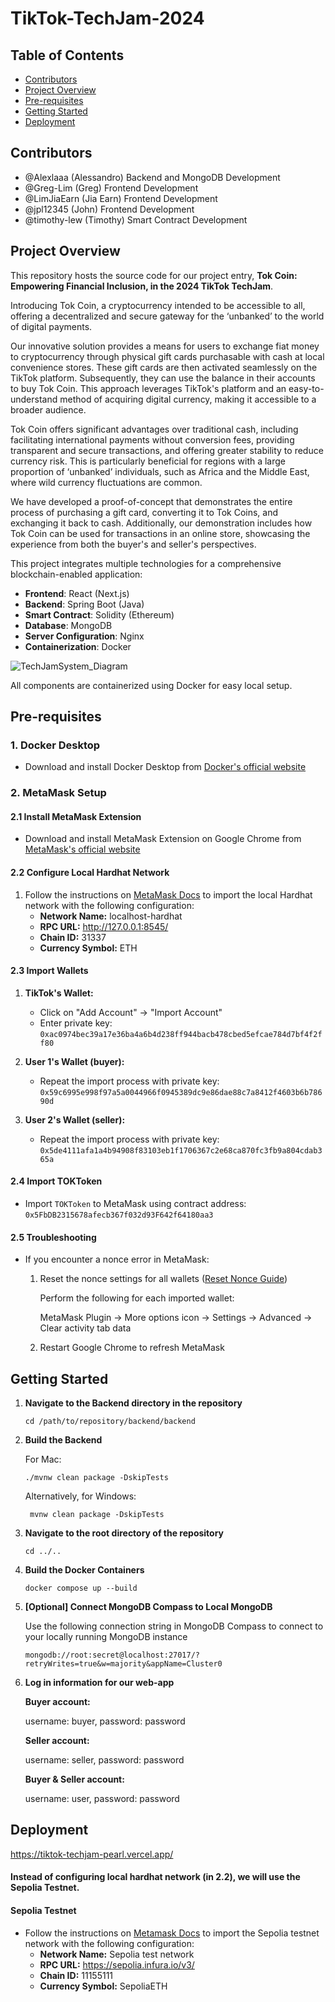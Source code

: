 # TikTok-TechJam-2024

## Table of Contents

  * [Contributors](#contributors)
  * [Project Overview](#project-overview)
  * [Pre-requisites](#pre-requisites)
  * [Getting Started](#getting-started)
  * [Deployment](#deployment)

## Contributors
- @Alexlaaa (Alessandro) Backend and MongoDB Development
- @Greg-Lim (Greg) Frontend Development
- @LimJiaEarn (Jia Earn) Frontend Development
- @jpl12345 (John) Frontend Development
- @timothy-lew (Timothy) Smart Contract Development

## Project Overview

This repository hosts the source code for our project entry, **Tok Coin: Empowering Financial Inclusion, in the 2024 TikTok TechJam**.

Introducing Tok Coin, a cryptocurrency intended to be accessible to all, offering a decentralized and secure gateway for the ‘unbanked’ to the world of digital payments. 

Our innovative solution provides a means for users to exchange fiat money to cryptocurrency through physical gift cards purchasable with cash at local convenience stores. These gift cards are then activated seamlessly on the TikTok platform.  Subsequently, they can use the balance in their accounts to buy Tok Coin. This approach leverages TikTok's platform and an easy-to-understand method of acquiring digital currency, making it accessible to a broader audience.

Tok Coin offers significant advantages over traditional cash, including facilitating international payments without conversion fees, providing transparent and secure transactions, and offering greater stability to reduce currency risk. This is particularly beneficial for regions with a large proportion of ‘unbanked’ individuals, such as Africa and the Middle East, where wild currency fluctuations are common.

We have developed a proof-of-concept that demonstrates the entire process of purchasing a gift card, converting it to Tok Coins, and exchanging it back to cash. Additionally, our demonstration includes how Tok Coin can be used for transactions in an online store, showcasing the experience from both the buyer's and seller's perspectives.


This project integrates multiple technologies for a comprehensive blockchain-enabled application:

- **Frontend**: React (Next.js)
- **Backend**: Spring Boot (Java)
- **Smart Contract**: Solidity (Ethereum)
- **Database**: MongoDB
- **Server Configuration**: Nginx
- **Containerization**: Docker

![TechJamSystem_Diagram](images/TechJamSystem_Diagram.png)

All components are containerized using Docker for easy local setup.

## Pre-requisites

### 1. Docker Desktop
- Download and install Docker Desktop from [Docker's official website](https://www.docker.com/products/docker-desktop/)

### 2. MetaMask Setup

#### 2.1 Install MetaMask Extension
- Download and install MetaMask Extension on Google Chrome from [MetaMask's official website](https://metamask.io/download/)

#### 2.2 Configure Local Hardhat Network
1. Follow the instructions on [MetaMask Docs](https://docs.metamask.io/wallet/how-to/run-devnet/) to import the local Hardhat network with the following configuration:
   - **Network Name:** localhost-hardhat
   - **RPC URL:** http://127.0.0.1:8545/
   - **Chain ID:** 31337
   - **Currency Symbol:** ETH

#### 2.3 Import Wallets
1. **TikTok's Wallet:**
   - Click on "Add Account" -> "Import Account"
   - Enter private key: `0xac0974bec39a17e36ba4a6b4d238ff944bacb478cbed5efcae784d7bf4f2ff80`

2. **User 1's Wallet (buyer):**
   - Repeat the import process with private key: `0x59c6995e998f97a5a0044966f0945389dc9e86dae88c7a8412f4603b6b78690d`

3. **User 2's Wallet (seller):**
   - Repeat the import process with private key: `0x5de4111afa1a4b94908f83103eb1f1706367c2e68ca870fc3fb9a804cdab365a`

#### 2.4 Import TOKToken
- Import `TOKToken` to MetaMask using contract address: `0x5FbDB2315678afecb367f032d93F642f64180aa3`

#### 2.5 Troubleshooting
- If you encounter a nonce error in MetaMask:
  1. Reset the nonce settings for all wallets ([Reset Nonce Guide](https://docs.metamask.io/wallet/how-to/run-devnet/#reset-your-local-nonce-calculation))
     
     Perform the following for each imported wallet:
     
     MetaMask Plugin -> More options icon -> Settings -> Advanced -> Clear activity tab data
  3. Restart Google Chrome to refresh MetaMask


## Getting Started

1. **Navigate to the Backend directory in the repository**
     ```
     cd /path/to/repository/backend/backend
     ```

2. **Build the Backend**
   
     For Mac:
     ```
     ./mvnw clean package -DskipTests
     ```

     Alternatively, for Windows:
    ```
     mvnw clean package -DskipTests
     ```

2. **Navigate to the root directory of the repository**
     ```
     cd ../..
     ```

3. **Build the Docker Containers**
     ```
     docker compose up --build
     ```

4. **[Optional] Connect MongoDB Compass to Local MongoDB**

   Use the following connection string in MongoDB Compass to connect to your locally running MongoDB instance
     ```
     mongodb://root:secret@localhost:27017/?retryWrites=true&w=majority&appName=Cluster0
     ```

5. **Log in information for our web-app**

   **Buyer account:**

   username: buyer, password: password

   **Seller account:**

   username: seller, password: password

   **Buyer & Seller account:**

   username: user, password: password
     

## Deployment

https://tiktok-techjam-pearl.vercel.app/

#### Instead of configuring local hardhat network (in 2.2), we will use the Sepolia Testnet.
#### Sepolia Testnet

- Follow the instructions on [Metamask Docs](https://docs.metamask.io/wallet/how-to/get-started-building/run-devnet/) to import the Sepolia testnet network with the following configuration:
  - **Network Name:** Sepolia test network
  - **RPC URL:** https://sepolia.infura.io/v3/
  - **Chain ID:** 11155111
  - **Currency Symbol:** SepoliaETH
